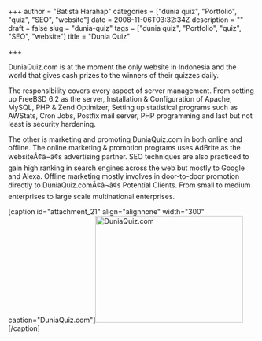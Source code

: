 +++
author = "Batista Harahap"
categories = ["dunia quiz", "Portfolio", "quiz", "SEO", "website"]
date = 2008-11-06T03:32:34Z
description = ""
draft = false
slug = "dunia-quiz"
tags = ["dunia quiz", "Portfolio", "quiz", "SEO", "website"]
title = "Dunia Quiz"

+++


DuniaQuiz.com is at the moment the only website in Indonesia and the world that gives cash prizes to the winners of their quizzes daily.

The responsibility covers every aspect of server management. From setting up FreeBSD 6.2 as the server, Installation &amp; Configuration of Apache, MySQL, PHP &amp; Zend Optimizer, Setting up statistical programs such as AWStats, Cron Jobs, Postfix mail server, PHP programming and last but not least is security hardening.

The other is marketing and promoting DuniaQuiz.com in both online and offline. The online marketing &amp; promotion programs uses AdBrite as the websiteÃ¢â¬â¢s advertising partner. SEO techniques are also practiced to gain high ranking in search engines across the web but mostly to Google and Alexa. Offline marketing mostly involves in door-to-door promotion directly to DuniaQuiz.comÃ¢â¬â¢s Potential Clients. From small to medium enterprises to large scale multinational enterprises.

[caption id="attachment_21" align="alignnone" width="300" caption="DuniaQuiz.com"]<a href="http://www.bango29.com/go/wp-content/uploads/2008/11/dv.jpg" rel="lightbox"><img class="size-medium wp-image-21" title="DuniaQuiz.com" src="http://www.bango29.com/go/wp-content/uploads/2008/11/dv-300x217.jpg" alt="DuniaQuiz.com" width="300" height="217" /></a>[/caption]